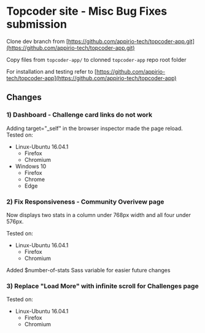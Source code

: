 # Topcoder site - Misc Bug Fixes  submission

Clone dev branch from [https://github.com/appirio-tech/topcoder-app.git](https://github.com/appirio-tech/topcoder-app.git)

Copy files from `topcoder-app/` to clonned `topcoder-app` repo root folder

For installation and testing refer to [https://github.com/appirio-tech/topcoder-app](https://github.com/appirio-tech/topcoder-app)


## Changes

### 1) Dashboard - Challenge card links do not work

Adding target="_self" in the browser inspector made the page reload.
Tested on:
 - Linux-Ubuntu 16.04.1
   - Firefox
   - Chromium
 - Windows 10
   - Firefox
   - Chrome
   - Edge

### 2) Fix Responsiveness - Community Overivew page

Now displays two stats in a column under 768px width and all four under 576px.

Tested on:
 - Linux-Ubuntu 16.04.1
   - Firefox
   - Chromium

Added $number-of-stats Sass variable for easier future changes

### 3) Replace "Load More" with infinite scroll for Challenges page

Tested on:
 - Linux-Ubuntu 16.04.1
   - Firefox
   - Chromium
